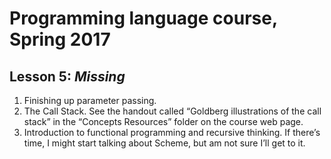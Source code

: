 # Programming language course, Spring 2017

## Lesson 5: *Missing*

1. Finishing up parameter passing.
2. The Call Stack.  See the handout called “Goldberg illustrations of the call stack” in the “Concepts Resources” folder on the course web page.
3. Introduction to functional programming and recursive thinking.  If there’s time, I might start talking about Scheme, but am not sure I’ll get to it.